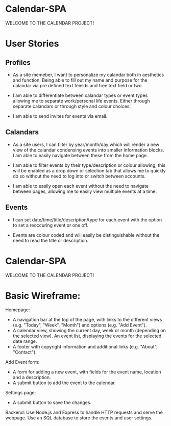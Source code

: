 # Calendar-SPA

WELCOME TO THE CALENDAR PROJECT!


# User Stories

## Profiles 
- As a site memeber, I want to personalize my calandar both in aesthetics and function. Being able to fill out my name and purpose for the calandar via pre defined text feields and free text field or two 

- I am able to differentiate between calandar types or event types allowing me to separate work/personal life events. Either through separate calandars or through style and colour choices. 

- I am able to send invites for events via email. 

## Calandars  
- As a site users, I can filter by year/month/day which will render a new view of the calandar condensing events into smaller information blocks. I am able to easily navigate between these from the home page. 

- I am able to filter events by their type/description or colour allowing, this will be enabled as a drop down or selection tab that allows me to quickly do so without the need to log into or switch between accounts. 

- I am able to easily open each event without the need to navigate between pages, allowing me to easily view multiple events at a time. 


## Events
- I can set date/time/title/description/type for each event with the option to set a reoccuring event or one off. 

- Events are colour coded and will easily be distinguishable without the need to read the title or description. 





# Calendar-SPA

WELCOME TO THE CALENDAR PROJECT!
# Basic Wireframe:
Homepage:
- A navigation bar at the top of the page, with links to the different views (e.g. "Today", "Week", "Month") and options (e.g. "Add Event").
- A calendar view, showing the current day, week or month (depending on the selected view).
An event list, displaying the events for the selected date range.
- A footer with copyright information and additional links (e.g. "About", "Contact").

Add Event form:
- A form for adding a new event, with fields for the event name, location and a description.
- A submit button to add the event to the calendar.

Settings page:
- A submit button to save the changes.

Backend:
Use Node.js and Express to handle HTTP requests and serve the webpage.
Use an SQL database to store the events and user settings.

